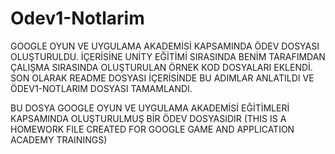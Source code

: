 # Odev1-Notlarim
GOOGLE OYUN VE UYGULAMA AKADEMİSİ KAPSAMINDA ÖDEV DOSYASI OLUŞTURULDU. 
İÇERİSİNE UNİTY EĞİTİMİ SIRASINDA BENİM TARAFIMDAN ÇALIŞMA SIRASINDA OLUŞTURULAN ÖRNEK KOD DOSYALARI EKLENDİ.
SON OLARAK README DOSYASI İÇERİSİNDE BU ADIMLAR ANLATILDI VE ÖDEV1-NOTLARIM DOSYASI TAMAMLANDI.




BU DOSYA GOOGLE OYUN VE UYGULAMA AKADEMİSİ EĞİTİMLERİ KAPSAMINDA OLUŞTURULMUŞ BİR ÖDEV DOSYASIDIR
(THIS IS A HOMEWORK FILE CREATED FOR GOOGLE GAME AND APPLICATION ACADEMY TRAININGS)
